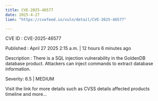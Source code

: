 ```yaml
---
title: CVE-2025-46577
date: 2025-4-27
lien: "https://cvefeed.io/vuln/detail/CVE-2025-46577"

---
```


CVE ID : CVE-2025-46577

Published :  April 27
2025
2:15 a.m. | 12 hours
6 minutes ago

Description : There is a SQL injection vulnerability in the GoldenDB database product. Attackers can inject commands to extract database information.

Severity: 6.5 | MEDIUM

Visit the link for more details
such as CVSS details
affected products
timeline
and more...

